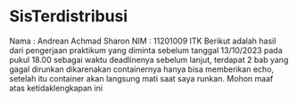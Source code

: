 # SisTerdistribusi
Nama  : Andrean Achmad Sharon
NIM   : 11201009
ITK
Berikut adalah hasil dari pengerjaan praktikum yang diminta sebelum tanggal 13/10/2023 pada pukul 18.00 sebagai waktu deadlinenya
sebelum lanjut, terdapat 2 bab yang gagal dirunkan dikarenakan containernya hanya bisa memberikan echo, setelah itu container akan langsung mati saat saya runkan. Mohon maaf atas ketidaklengkapan ini
